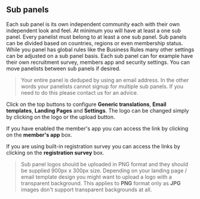 ## Sub panels  

Each sub panel is its own independent community each with their own independent look and feel. At minimum you will have at least a one sub panel. Every panelist must belong to at least a one sub panel. Sub panels can be divided based on countries, regions or even membership status. While you panel has global rules like the Business Rules many other settings can be adjusted on a sub panel basis. Each sub panel can for example have their own recruitment survey, members app and security settings. You can move panelists between sub panels if desired.

> Your entire panel is deduped by using an email address. In the other words your panelists cannot signup for multiple sub panels. If you need to do this please contact us for an advice.

Click on the top buttons to configure **Generic translations**, **Email templates**, **Landing Pages** and **Settings**. The logo can be changed simply by clicking on the logo or the upload button.

If you have enabled the member's app you can access the link by clicking on the **member's app** box.

If you are using built-in registration survey you can access the links by clicking on the **registration survey** box.

> Sub panel logos should be uploaded in PNG format and they should be supplied 900px x 300px size. Depending on your landing page / email template design you might want to upload a logo with a transparent background. This applies to **PNG** format only as **JPG** images don't support transparent backgrounds at all.
